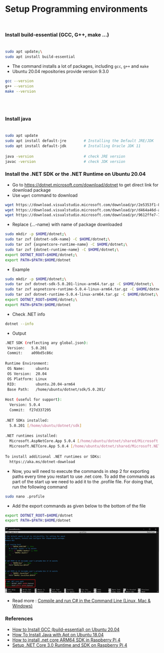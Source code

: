# Setup Programming environments <br/><br/>

### Install build-essential (GCC, G++, make ...) <br/><br/>

```bash
sudo apt update;\
sudo apt install build-essential
```

- The command installs a lot of packages, including `gcc`, `g++` and `make`
- Ubuntu 20.04 repositories provide version 9.3.0

```bash
gcc --version
g++ --version
make --version
```

<br/>
<br/>

### Install java <br/><br/>

```bash
sudo apt update
sudo apt install default-jre        # Installing the Default JRE/JDK
sudo apt install default-jdk        # Installing Oracle JDK 11

java -version                       # check JRE version
javac -version                      # check JDK version
```

### Install the .NET SDK or the .NET Runtime on Ubuntu 20.04

- Go to https://dotnet.microsoft.com/download/dotnet to get direct link for download package
- Use ```wget``` command to download

```bash
wget https://download.visualstudio.microsoft.com/download/pr/2e5353f1-8818-4d87-af94-0e5cec730b40/58172cde97795b55bcfc7177dbcf3c68/dotnet-sdk-5.0.201-linux-arm64.tar.gz;\
wget https://download.visualstudio.microsoft.com/download/pr/d464a46d-a904-4a0e-94f1-c2ccfc7a691f/dcdea88fb8b10c2358c19fde84f7103f/aspnetcore-runtime-5.0.4-linux-arm64.tar.gz;\
wget https://download.visualstudio.microsoft.com/download/pr/9612ffe7-7091-4f23-843a-ea44698423df/9dc85938df3f46529273fd23f9b63e6a/dotnet-runtime-5.0.4-linux-arm64.tar.gz
```
- Replace {...-name} with name of package downloaded

```bash
sudo mkdir -p $HOME/dotnet;\
sudo tar zxf {dotnet-sdk-name} -C $HOME/dotnet;\
sudo tar zxf {aspnetcore-runtime-name} -C $HOME/dotnet;\
sudo tar zxf {dotnet-runtime-name} -C $HOME/dotnet;\
export DOTNET_ROOT=$HOME/dotnet;\
export PATH=$PATH:$HOME/dotnet
```

- Example
  
```bash
sudo mkdir -p $HOME/dotnet;\
sudo tar zxf dotnet-sdk-5.0.201-linux-arm64.tar.gz -C $HOME/dotnet;\
sudo tar zxf aspnetcore-runtime-5.0.4-linux-arm64.tar.gz -C $HOME/dotnet;\
sudo tar zxf dotnet-runtime-5.0.4-linux-arm64.tar.gz -C $HOME/dotnet;\
export DOTNET_ROOT=$HOME/dotnet;\
export PATH=$PATH:$HOME/dotnet
```

- Check .NET info

```bash
dotnet --info
```

- Output

```bash
.NET SDK (reflecting any global.json):
 Version:   5.0.201
 Commit:    a09bd5c86c

Runtime Environment:
 OS Name:     ubuntu
 OS Version:  20.04
 OS Platform: Linux
 RID:         ubuntu.20.04-arm64
 Base Path:   /home/ubuntu/dotnet/sdk/5.0.201/

Host (useful for support):
  Version: 5.0.4
  Commit:  f27d337295

.NET SDKs installed:
  5.0.201 [/home/ubuntu/dotnet/sdk]

.NET runtimes installed:
  Microsoft.AspNetCore.App 5.0.4 [/home/ubuntu/dotnet/shared/Microsoft.AspNetCore.App]
  Microsoft.NETCore.App 5.0.4 [/home/ubuntu/dotnet/shared/Microsoft.NETCore.App]

To install additional .NET runtimes or SDKs:
  https://aka.ms/dotnet-download
```

- Now, you will need to execute the commands in step 2 for exporting paths every time you restart to use .net core. To add the commands as part of the start up we need to add it to the .profile file. For doing that, run the following command
  
```bash
sudo nano .profile
```

- Add the export commands as given below to the bottom of the file 

```bash
export DOTNET_ROOT=$HOME/dotnet  
export PATH=$PATH:$HOME/dotnet
```

![desc](/img/dotNetCorePath.png ".Net Core paths")

- Read more : [Compile and run C# in the Command Line (Linux, Mac & Windows)](https://kozmicluis.com/compile-c-sharp-command-line/)

### References
- [How to Install GCC (build-essential) on Ubuntu 20.04](https://linuxize.com/post/how-to-install-gcc-on-ubuntu-20-04/)
- [How To Install Java with Apt on Ubuntu 18.04](https://www.digitalocean.com/community/tutorials/how-to-install-java-with-apt-on-ubuntu-18-04)
- [How to install .net core ARM64 SDK in Raspberry Pi 4](https://sumodh.com/2020/05/05/how-to-install-net-core-x64-sdk-in-raspberry-pi-4/?doing_wp_cron=1615389830.6275599002838134765625)
- [Setup .NET Core 3.0 Runtime and SDK on Raspberry Pi 4](https://edi.wang/post/2019/9/29/setup-net-core-30-runtime-and-sdk-on-raspberry-pi-4)